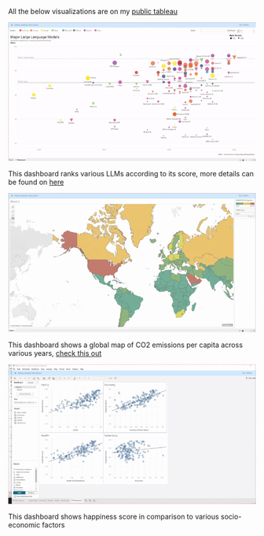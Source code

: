 All the below visualizations are on my [public tableau](https://public.tableau.com/app/profile/waqas5688/)

![LLM Ranking](https://github.com/qureshiwaqas/data-analysis/raw/refs/heads/main/videos/llm-ranking.gif)

This dashboard ranks various LLMs according to its score, more details can be found on [here](https://public.tableau.com/app/profile/waqas5688/viz/LLMRankibg/Dashboard)


![CO2 Emissions](https://github.com/qureshiwaqas/data-analysis/raw/refs/heads/main/videos/co2-emissions.gif)

This dashboard shows a global map of  CO2 emissions per capita across various years, [check this out](https://public.tableau.com/app/profile/waqas5688/viz/CO2emissionsfrom2000-2011LinkingMultipleData/Sheet1)

![Happiness Factors](https://github.com/qureshiwaqas/data-analysis/raw/refs/heads/main/videos/happiness-factors.gif)

This dashboard shows happiness score in comparison to various socio-economic factors
